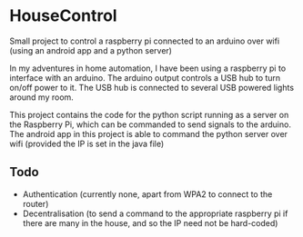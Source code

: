 # HouseControl
Small project to control a raspberry pi connected to an arduino over wifi (using an android app and a python server)

In my adventures in home automation, I have been using a raspberry pi to interface with an arduino. The arduino output controls a USB hub to turn on/off power to it. The USB hub is connected to several USB powered lights around my room.

This project contains the code for the python script running as a server on the Raspberry Pi, which can be commanded to send signals to the arduino. The android app in this project is able to command the python server over wifi (provided the IP is set in the java file)

## Todo
* Authentication (currently none, apart from WPA2 to connect to the router)
* Decentralisation (to send a command to the appropriate raspberry pi if there are many in the house, and so the IP need not be hard-coded)
